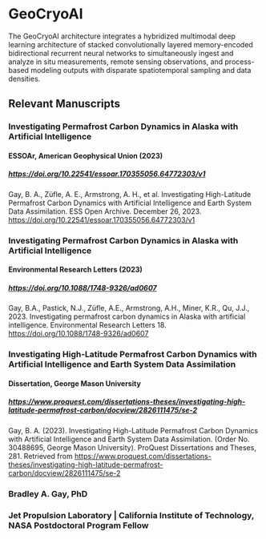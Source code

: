 # GeoCryoAI
The GeoCryoAI architecture integrates a hybridized multimodal deep learning architecture of stacked convolutionally layered memory-encoded bidirectional recurrent neural networks to simultaneously ingest and analyze in situ measurements, remote sensing observations, and process-based modeling outputs with disparate spatiotemporal sampling and data densities. 
## Relevant Manuscripts
### Investigating Permafrost Carbon Dynamics in Alaska with Artificial Intelligence
#### ESSOAr, American Geophysical Union (2023)
##### https://doi.org/10.22541/essoar.170355056.64772303/v1
Gay, B. A., Züfle, A. E., Armstrong, A. H., et al. Investigating High-Latitude Permafrost Carbon Dynamics with Artificial Intelligence and Earth System Data Assimilation. ESS Open Archive. December 26, 2023. https://doi.org/10.22541/essoar.170355056.64772303/v1
### Investigating Permafrost Carbon Dynamics in Alaska with Artificial Intelligence
#### Environmental Research Letters (2023)
##### https://doi.org/10.1088/1748-9326/ad0607
Gay, B.A., Pastick, N.J., Züfle, A.E., Armstrong, A.H., Miner, K.R., Qu, J.J., 2023. Investigating permafrost carbon dynamics in Alaska with artificial intelligence. Environmental Research Letters 18. https://doi.org/10.1088/1748-9326/ad0607
### Investigating High-Latitude Permafrost Carbon Dynamics with Artificial Intelligence and Earth System Data Assimilation
#### Dissertation, George Mason University
##### https://www.proquest.com/dissertations-theses/investigating-high-latitude-permafrost-carbon/docview/2826111475/se-2
Gay, B. A. (2023). Investigating High-Latitude Permafrost Carbon Dynamics with Artificial Intelligence and Earth System Data Assimilation. (Order No. 30488695, George Mason University). ProQuest Dissertations and Theses, 281. Retrieved from https://www.proquest.com/dissertations-theses/investigating-high-latitude-permafrost-carbon/docview/2826111475/se-2
### Bradley A. Gay, PhD
### Jet Propulsion Laboratory | California Institute of Technology, NASA Postdoctoral Program Fellow
